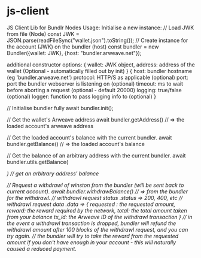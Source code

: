 # js-client
JS Client Lib for Bundlr Nodes
Usage:
Initialise a new instance:
// Load JWK from file (Node)
const JWK = JSON.parse(readFileSync("wallet.json").toString());
// Create instance for the account (JWK) on the bundler (host)
const bundler = new Bundler({wallet: JWK}, {host: "bundler.arweave.net"});

additional constructor options:
{
    wallet: JWK object,
    address: address of the wallet (Optional - automatically filled out by init)
}
{
    host: bundler hostname (eg 'bundler.arweave.net')
    protocol: HTTP/S as applicable (optional)
    port: port the bundler webserver is listening on (optional)
    timeout: ms to wait before aborting a request (optional - default 20000)
    logging: true/false (optional)
    logger: function to pass logging info to (optional)
}

// Initialise bundler fully
await bundler.init();

// Get the wallet's Arweave address
await bundler.getAddress() // => the loaded account's arweave address

// Get the loaded account's balance with the current bundler.
await bundler.getBalance() // => the loaded account's balance

// Get the balance of an arbitrary address with the current bundler.
await bundler.utils.getBalance(<address>) // get an arbitrary address' balance

// Request a withdrawl of <amount> winston from the bundler (will be sent back to current account).
await bundler.withdrawBalance(<amount>) // => <response> from the bundler for the withdrawl.
// withdrawl request status
<response>.status => 200, 400, etc
// withdrawl request data
<response>.data => {
    requested : the requested amount,
    reward: the reward required by the network,
    total: the total amount taken from your balance
    tx_id: the Arweave ID of the withdrawl transaction
}
// in the event a withdrawl transaction is dropped, bundler will refund the withdrawl amount after 100 blocks of the withdrawl request, and you can try again.
// the bundler will try to take the reward from the requested amount if you don't have enough in your account - this will naturally caused a reduced payment.


